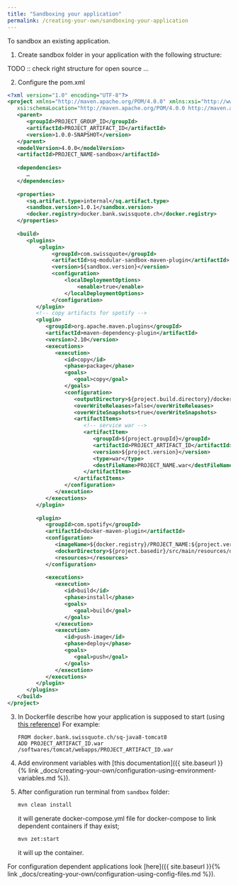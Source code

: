 ```yaml
---
title: "Sandboxing your application"
permalink: /creating-your-own/sandboxing-your-application
---
```

To sandbox an existing application.

1. Create sandbox folder in your application with the following structure:

TODO :: check right structure for open source … 

2. Configure the pom.xml

```xml
<?xml version="1.0" encoding="UTF-8"?>
<project xmlns="http://maven.apache.org/POM/4.0.0" xmlns:xsi="http://www.w3.org/2001/XMLSchema-instance"
   xsi:schemaLocation="http://maven.apache.org/POM/4.0.0 http://maven.apache.org/xsd/maven-4.0.0.xsd">
   <parent>
      <groupId>PROJECT_GROUP_ID</groupId>
      <artifactId>PROJECT_ARTIFACT_ID</artifactId>
      <version>1.0.0-SNAPSHOT</version>
   </parent>
   <modelVersion>4.0.0</modelVersion>
   <artifactId>PROJECT_NAME-sandbox</artifactId>
 
   <dependencies>
      …
   </dependencies>
 
   <properties>
      <sq.artifact.type>internal</sq.artifact.type>
      <sandbox.version>1.0.1</sandbox.version>
      <docker.registry>docker.bank.swissquote.ch</docker.registry>
   </properties>
 
   <build>
      <plugins>
          <plugin>
              <groupId>com.swissquote</groupId>
              <artifactId>sq-modular-sandbox-maven-plugin</artifactId>
              <version>${sandbox.version}</version>
              <configuration>
                  <localDeploymentOptions>
                      <enable>true</enable>
                  </localDeploymentOptions>
              </configuration>
         </plugin>
         <!-- copy artifacts for spotify -->
         <plugin>
            <groupId>org.apache.maven.plugins</groupId>
            <artifactId>maven-dependency-plugin</artifactId>
            <version>2.10</version>
            <executions>
               <execution>
                  <id>copy</id>
                  <phase>package</phase>
                  <goals>
                     <goal>copy</goal>
                  </goals>
                  <configuration>
                     <outputDirectory>${project.build.directory}/docker</outputDirectory>
                     <overWriteReleases>false</overWriteReleases>
                     <overWriteSnapshots>true</overWriteSnapshots>
                     <artifactItems>
                        <!-- service war -->
                        <artifactItem>
                           <groupId>${project.groupId}</groupId>
                           <artifactId>PROJECT_ARTIFACT_ID</artifactId>
                           <version>${project.version}</version>
                           <type>war</type>
                           <destFileName>PROJECT_NAME.war</destFileName>
                        </artifactItem>
                     </artifactItems>
                  </configuration>
               </execution>
            </executions>
         </plugin>
 
         <plugin>
            <groupId>com.spotify</groupId>
            <artifactId>docker-maven-plugin</artifactId>
            <configuration>
               <imageName>${docker.registry}/PROJECT_NAME:${project.version}</imageName>
               <dockerDirectory>${project.basedir}/src/main/resources/docker</dockerDirectory>
               <resources></resources>
            </configuration>
 
            <executions>
               <execution>
                  <id>build</id>
                  <phase>install</phase>
                  <goals>
                     <goal>build</goal>
                  </goals>
               </execution>
               <execution>
                  <id>push-image</id>
                  <phase>deploy</phase>
                  <goals>
                     <goal>push</goal>
                  </goals>
               </execution>
            </executions>
         </plugin>
      </plugins>
   </build>
</project>
```

3. In Dockerfile describe how your application is supposed to start (using [this reference](https://docs.docker.com/engine/reference/builder/))
   For example:
   ```
   FROM docker.bank.swissquote.ch/sq-java8-tomcat8
   ADD PROJECT_ARTIFACT_ID.war /softwares/tomcat/webapps/PROJECT_ARTIFACT_ID.war
   ```

4. Add environment variables with [this documentation]({{ site.baseurl }}{% link _docs/creating-your-own/configuration-using-environment-variables.md %}).
5. After configuration run terminal from `sandbox` folder:
   ```bash
   mvn clean install
   ```
   
   it will generate docker-compose.yml file for docker-compose to link dependent containers if thay exist;
  
   ```bash
   mvn zet:start
   ```
   
   it will up the container.
   

For configuration dependent applications look [here]({{ site.baseurl }}{% link _docs/creating-your-own/configuration-using-config-files.md %}).
